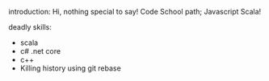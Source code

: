 introduction: Hi, nothing special to say!
Code School path;
Javascript
Scala!

deadly skills:
* scala
* c# .net core
* c++
* Killing history using git rebase
